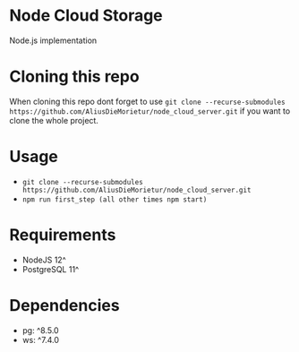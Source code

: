 # Node Cloud Storage
Node.js implementation

# Cloning this repo
When cloning this repo dont forget to use 
`git clone --recurse-submodules https://github.com/AliusDieMorietur/node_cloud_server.git` 
if you want to clone the whole project.

# Usage
* `git clone --recurse-submodules https://github.com/AliusDieMorietur/node_cloud_server.git`
* <code>npm run first_step (all other times npm start)</code>

# Requirements
* NodeJS 12^
* PostgreSQL 11^

# Dependencies
* pg: ^8.5.0
* ws: ^7.4.0
